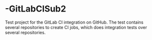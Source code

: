 # -GitLabCISub2
Test project for the GitLab CI integration on GitHub. The test contains several repositories to create CI jobs, which does integration tests over several repositories.
